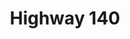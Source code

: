 ---
title: Highway 140
tags: john
image: /files/Highway_140/Highway_140_2000.jpg
imageBase: Highway_140
alt: A view down the empty highway with fields and hills on either side. 
width: 2000
height: 1306
imageDate: August 2017
location: Northwest Nevada 
camera: Canon T3i
metaDescription: A view down the empty highway with fields and hills on either side. 
---